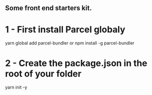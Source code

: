 ## Some front end starters kit.
# 1 - First install Parcel globaly 
yarn global add parcel-bundler
or
npm install -g parcel-bundler

# 2 - Create the package.json in the root of your folder
yarn init -y